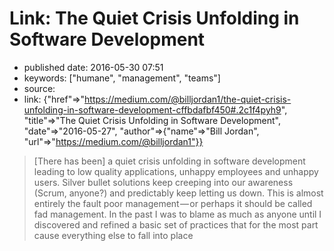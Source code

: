 # Link: The Quiet Crisis Unfolding in Software Development

- published date: 2016-05-30 07:51
- keywords: ["humane", "management", "teams"]
- source: 
- link: {"href"=>"https://medium.com/@billjordan1/the-quiet-crisis-unfolding-in-software-development-cffbdafbf450#.2c1f4pyh9", "title"=>"The Quiet Crisis Unfolding in Software Development", "date"=>"2016-05-27", "author"=>{"name"=>"Bill Jordan", "url"=>"https://medium.com/@billjordan1"}}




> [There has been] a quiet crisis unfolding in software development leading to
> low quality applications, unhappy employees and unhappy
> users. Silver bullet solutions keep creeping into our awareness
> (Scrum, anyone?) and predictably keep letting us down. This is
> almost entirely the fault poor management — or perhaps it should be
> called fad management. In the past I was to blame as much as anyone
> until I discovered and refined a basic set of practices that for the
> most part cause everything else to fall into place

